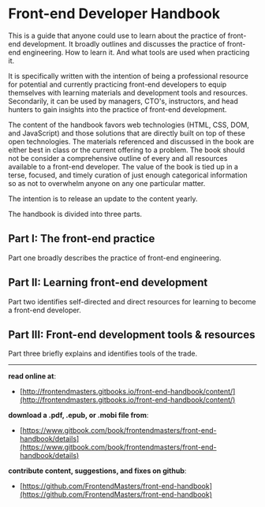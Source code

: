 # Front-end Developer Handbook

This is a guide that anyone could use to learn about the practice of front-end development. It broadly outlines and discusses the practice of front-end engineering. How to learn it. And what tools are used when practicing it.

It is specifically written with the intention of being a professional resource for potential and currently practicing front-end developers to equip themselves with learning materials and development tools and resources. Secondarily, it can be used by managers, CTO's, instructors, and head hunters to gain insights into the practice of front-end development.

The content of the handbook favors web technologies (HTML, CSS, DOM, and JavaScript) and those solutions that are directly built on top of these open technologies. The materials referenced and discussed in the book are either best in class or the current offering to a problem. The book should not be consider a comprehensive outline of every and all resources available to a front-end developer. The value of the book is tied up in a terse, focused, and timely curation of just enough categorical information so as not to overwhelm anyone on any one particular matter. 

The intention is to release an update to the content yearly.

The handbook is divided into three parts. 

Part I: The front-end practice
---
Part one broadly describes the practice of front-end engineering.

Part II: Learning front-end development
---
Part two identifies self-directed and direct resources for learning to become a front-end developer.

Part III: Front-end development tools & resources
---
Part three briefly explains and identifies tools of the trade.

***

**read online at**: 

* [http://frontendmasters.gitbooks.io/front-end-handbook/content/](http://frontendmasters.gitbooks.io/front-end-handbook/content/)
 
**download a .pdf, .epub, or .mobi file from**: 

* [https://www.gitbook.com/book/frontendmasters/front-end-handbook/details](https://www.gitbook.com/book/frontendmasters/front-end-handbook/details)

**contribute content, suggestions, and fixes on github**: 

* [https://github.com/FrontendMasters/front-end-handbook](https://github.com/FrontendMasters/front-end-handbook)






